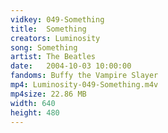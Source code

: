 ```yaml
---
vidkey: 049-Something
title:  Something
creators: Luminosity
song: Something
artist: The Beatles
date:   2004-10-03 10:00:00
fandoms: Buffy the Vampire Slayer
mp4: Luminosity-049-Something.m4v
mp4size: 22.86 MB
width: 640
height: 480
---
```



  